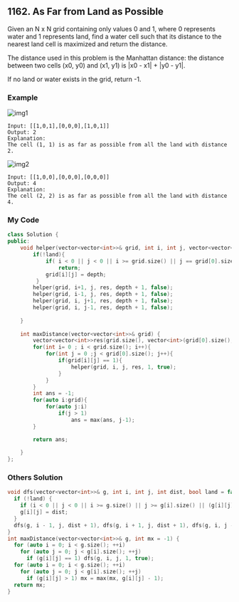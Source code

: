 ## 1162. As Far from Land as Possible

Given an N x N grid containing only values 0 and 1, where 0 represents water and 1 represents land, find a water cell such that its distance to the nearest land cell is maximized and return the distance.

The distance used in this problem is the Manhattan distance: the distance between two cells (x0, y0) and (x1, y1) is |x0 - x1| + |y0 - y1|.

If no land or water exists in the grid, return -1.


### Example
![img1](https://assets.leetcode.com/uploads/2019/05/03/1336_ex1.JPG "img1")
```
Input: [[1,0,1],[0,0,0],[1,0,1]]
Output: 2
Explanation: 
The cell (1, 1) is as far as possible from all the land with distance 2.
```

![img2](https://assets.leetcode.com/uploads/2019/05/03/1336_ex2.JPG "img2")
```
Input: [[1,0,0],[0,0,0],[0,0,0]]
Output: 4
Explanation: 
The cell (2, 2) is as far as possible from all the land with distance 4.
```


### My Code
```c++
class Solution {
public:
    void helper(vector<vector<int>>& grid, int i, int j, vector<vector<int>>&res, int depth, bool land){
        if(!land){
            if( i < 0 || j < 0 || i >= grid.size() || j == grid[0].size() || (grid[i][j] != 0 && grid[i][j] <= depth))
                return;
            grid[i][j] = depth;
         }
        helper(grid, i+1, j, res, depth + 1, false);
        helper(grid, i-1, j, res, depth + 1, false);
        helper(grid, i, j+1, res, depth + 1, false);
        helper(grid, i, j-1, res, depth + 1, false);
        
    }
    
    int maxDistance(vector<vector<int>>& grid) {
        vector<vector<int>>res(grid.size(), vector<int>(grid[0].size(), INT_MAX));
        for(int i= 0 ; i < grid.size(); i++){
            for(int j = 0 ;j < grid[0].size(); j++){
                if(grid[i][j] == 1){
                    helper(grid, i, j, res, 1, true);
                }
            }
        }
        int ans = -1;
        for(auto i:grid){
            for(auto j:i)
                if(j > 1)
                    ans = max(ans, j-1);
        }

        return ans;
        
    }
};
```


### Others Solution
```c++
void dfs(vector<vector<int>>& g, int i, int j, int dist, bool land = false) {
  if (!land) {
    if (i < 0 || j < 0 || i >= g.size() || j >= g[i].size() || (g[i][j] != 0 && g[i][j] <= dist)) return;
    g[i][j] = dist;
  }
  dfs(g, i - 1, j, dist + 1), dfs(g, i + 1, j, dist + 1), dfs(g, i, j - 1, dist + 1), dfs(g, i, j + 1, dist + 1);
}
int maxDistance(vector<vector<int>>& g, int mx = -1) {
  for (auto i = 0; i < g.size(); ++i)
    for (auto j = 0; j < g[i].size(); ++j)
      if (g[i][j] == 1) dfs(g, i, j, 1, true);
  for (auto i = 0; i < g.size(); ++i)
    for (auto j = 0; j < g[i].size(); ++j)
      if (g[i][j] > 1) mx = max(mx, g[i][j] - 1);
  return mx;
}
```

